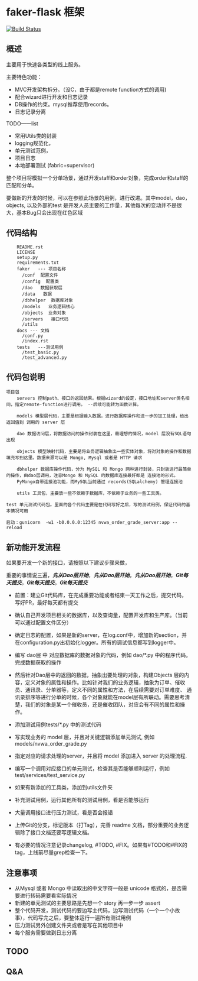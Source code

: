 # faker-flask 框架
[![Build Status](https://travis-ci.org/lai-bluejay/faker_flask.svg?branch=master)](https://travis-ci.org/lai-bluejay/faker_flask)



## 概述

  主要用于快速各类型的线上服务。
  
  主要特色功能：
   - MVC开发架构拆分。（没C，由于都是remote function方式的调用)
   - 配合wizard进行开发和日志记录
   - DB操作的约束。mysql推荐使用records。
   - 日志记录分离
   
  TODO——list
  - 常用Utils类的封装
  - logging规范化，
  - 单元测试范例，
  - 项目日志
  - 本地部署测试 (fabric+supervisor)
  
  整个项目将模拟一个分单场景，通过开发staff和order对象，完成order和staff的匹配和分单。
  
  要做新的开发的时候，可以在参照此场景的用例，进行改进。其中model，dao，objects, 以及外部的test 是开发人员主要的工作量，其他每次的变动并不是很大，基本Bug只会出现在红色区域
  
  
   
## 代码结构

```    
    README.rst
    LICENSE
    setup.py
    requirements.txt
    faker   --- 项目名称
      /conf  配置文件
      /config  配置类
      /dao   数据获取层
      /data   数据
      /dbhelper  数据库对象
      /models   业务逻辑核心
      /objects  业务对象
      /servers   接口代码
      /utils
    docs --- 文档
      /conf.py
      /index.rst
    tests   ---测试用例
      /test_basic.py
      /test_advanced.py
```




## 代码包说明
    项目包
        servers 控制path、接口的返回结果。根据wizard的设定，接口地址和server类名相同，指定remote-function进行调用。 --后续可能转为函数计算。
                
        models 模型层代码，主要是根据输入数据，进行数据库操作和进一步的加工处理，给出返回值到 调用的 server 层
        
        dao 数据访问层，将数据访问的操作封装在这里，最理想的情况，model 层没有SQL语句出现
        
        objects 模型映射代码，主要是将业务逻辑抽象出一些实体对象，将对对象的操作和数据填充写到这里。数据来源可以是 Mongo, Mysql 或者是 HTTP 请求
        
        dbhelper 数据库操作代码，分为 MySQL 和 Mongo 两种进行封装，只封装进行最简单的操作，由dao层调用，注意Mongo 和 MySQL 的数据库连接最好都是 连接池的形式。
        PyMongo自带连接池功能，而MySQL当前通过 records(SQLalchemy) 管理连接池
        
        utils 工具包，主要放一些不依赖于数据库，不依赖于业务的一些工具类。
    
    test 单元测试代码包。里面的各个代码主要是在代码写好之后，写的测试用例，保证代码的基本情况可用
    
    启动：gunicorn  -w1 -b0.0.0.0:12345 nvwa_order_grade_server:app --reload


## 新功能开发流程

   如果要开发一个新的接口，请按照以下建议步骤来做，
   
   重要的事情说三遍，***先从Dao层开始***，***先从Dao层开始***，***先从Dao层开始***，***Git每天提交***，***Git每天提交***，***Git每天提交***
   
   * 前置：建立Git代码库，在完成重要功能或者结束一天工作之后，提交代码，写好PR，最好每天都有提交
   
   * 确认自己开发项目相关的数据库，以及查询量，配置开发库和生产库。（当前可以通过配置文件区分）
   
   * 确定日志的配置，如果是新的server，在log.conf中，增加新的section，并在configuration.py出初始化logger。所有的调试信息都写到logger中。
   
   * 编写 dao层 中 对应数据库的数据对象的代码，例如 dao/*.py 中的程序代码。完成数据获取的操作
   
   * 然后针对Dao层中的返回的数据，抽象出要处理的对象，构建Objects
   层的内容，定义对象的属性和操作。比如针对我们的业务逻辑，抽象为订单、催收员、通讯录、分单器等，定义不同的属性和方法，在后续需要对订单难度、
   通讯录排序等进行分单的时候，各个对象就能在model层有所联动。需要思考清楚，我们的对象是某一个催收员，还是催收团队，对应会有不同的属性和操作。
   
   * 添加测试用例tests/*.py 中的测试代码
   
   * 写实现业务的 model 层，并且对关键逻辑添加单元测试, 例如 models/nvwa_order_grade.py 
   
   * 指定对应的请求处理的server，并且将 model 添加进入 server 的处理流程. 
   
   * 编写一个调用对应接口的单元测试，检查其是否能够顺利运行，例如 test/services/test_service.py
   
   * 如果有新添加的工具类，添加到utils文件夹
   
   * 补充测试用例，运行其他所有的测试用例，看是否能够运行
   
   * 大量调用接口进行压力测试，看是否会报错
   
   * 上传Git的分支，标记版本（打Tag），完善 readme 文档，部分重要的业务逻辑除了接口文档还要写逻辑文档。
   
   * 有必要的情况注意记录changelog, #TODO, #FIX。如果有#TODO和#FIX的tag，上线前尽量grep检查一下。
   
   
## 注意事项

   * 从Mysql 或者 Mongo 中读取出的中文字符一般是 unicode 格式的，是否需要进行转码需要看实际情况
   * 新建的单元测试的主要思路是先想一个 story 再一步一步 assert
   * 整个代码开发，测试代码的要边写主代码，边写测试代码（一个一个小故事），代码写完之后，要整体运行一遍所有测试用例
   * 压力测试另外创建文件夹或者是写在其他项目中
   * 每个服务需要做到日志分离

## TODO

## Q&A
   

